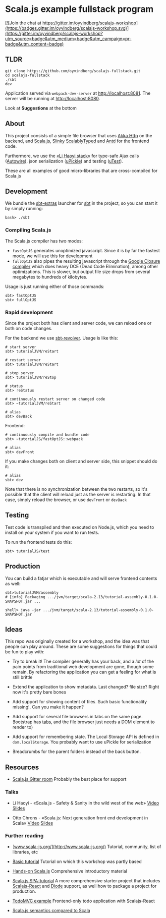 # Scala.js example fullstack program

[![Join the chat at https://gitter.im/oyvindberg/scalajs-workshop](https://badges.gitter.im/oyvindberg/scalajs-workshop.svg)](https://gitter.im/oyvindberg/scalajs-workshop?utm_source=badge&utm_medium=badge&utm_campaign=pr-badge&utm_content=badge)

## TLDR
```
git clone https://github.com/oyvindberg/scalajs-fullstack.git
cd scalajs-fullstack
./sbt
dev
```

Application served via `webpack-dev-server` at [http://localhost:8081](http://localhost:8081).
The server will be running at [http://localhost:8080](http://localhost:8080).

Look at **Suggestions** at the bottom

## About
This project consists of a simple file browser that uses
 [Akka Http](https://doc.akka.io/docs/akka-http/current/)
 on the backend, and
 [Scala.js](https://www.scala-js.org/), 
 [Slinky](https://slinky.dev)
 [ScalablyTyped](https://scalablytyped.org)
 and [Antd](https://ant.design/) for the frontend code.

Furthermore, we use the [«Li Haoyi stack»](https://github.com/lihaoyi) for
 type-safe Ajax calls ([Autowire](https://github.com/lihaoyi/autowire)),
 json serialization ([uPickle](https://github.com/lihaoyi/upickle))
 and testing ([uTest](https://github.com/lihaoyi/utest)).

 These are all examples of good micro-libraries that are cross-compiled for Scala.js

## Development

We bundle the [sbt-extras](https://github.com/paulp/sbt-extras)
launcher for [sbt](https://github.com/sbt/sbt/) in the project,
so you can start it by simply running:

```
bash> ./sbt
```

### Compiling Scala.js

The Scala.js compiler has two modes:

- `fastOptJS` generates unoptimized javascript.
 Since it is by far the fastest mode, we will use this for development
- `fullOptJS` also pipes the resulting javascript through the
[Google Closure compiler](https://developers.google.com/closure/compiler/)
 which does heavy DCE (Dead Code Elimination), among other optimizations.
This is slower, but output file size drops from several megabytes to hundreds of kilobytes.

Usage is just running either of those commands:
```
sbt> fastOptJS
sbt> fullOptJS
```

### Rapid development
Since the project both has client and server code, we can reload one or both
on code changes.

For the backend we use [sbt-revolver](https://github.com/spray/sbt-revolver).
Usage is like this:
```
# start server
sbt> tutorialJVM/reStart

# restart server
sbt> tutorialJVM/reStart

# stop server
sbt> tutorialJVM/reStop

# status
sbt> reStatus

# continuously restart server on changed code
sbt> ~tutorialJVM/reStart

# alias
sbt> devBack
```

Frontend: 
```
# continuously compile and bundle code 
sbt> ~tutorialJS/fastOptJS::webpack

# alias
sbt> devFront
```

If you make changes both on client and server side, this snippet should do it:
```
# alias
sbt> dev

```
Note that there is no synchronization between the two restarts, so
 it's possible that the client will reload just as the server is restarting.
In that case, simply reload the browser, or use `devFront` or `devBack`


## Testing
Test code is transpiled and then executed on Node.js, which you need to install 
on your system if you want to run tests.

To run the frontend tests do this:
```
sbt> tutorialJS/test
```

## Production
You can build a fatjar which is executable and will serve frontend contents as well:
```
sbt>tutorialJVM/assembly
# [info] Packaging .../jvm/target/scala-2.13/tutorial-assembly-0.1.0-SNAPSHOT.jar ...

shell> java -jar .../jvm/target/scala-2.13/tutorial-assembly-0.1.0-SNAPSHOT.jar 
```

## Ideas

This repo was originally created for a workshop, and the idea was that people can play around.
These are some suggestions for things that could be fun to play with:

- Try to break it!
 The compiler generally has your back, and a *lot*
 of the pain points from traditional web development are gone,
 though some remain. By refactoring the application you
 can get a feeling for what is still brittle

- Extend the application to show metadata.
 Last changed? file size? Right now it's pretty bare bones

- Add support for showing content of files.
 Such basic functionality missing!. Can you make it happen?

- Add support for several file browsers in tabs on the same page.
 Bootstrap has [tabs](http://getbootstrap.com/components/#nav),
 and the file browser just needs a DOM element to render to)

- Add support for remembering state.
 The Local Storage API is defined in `dom.localStorage`.
 You probably want to use uPickle for serialization

- Breadcrumbs for the parent folders instead of the back button.

## Resources

- [Scala.js Gitter room](https://gitter.im/scala-js/scala-js)
Probably the best place for support

### Talks
- Li Haoyi - «Scala.js - Safety & Sanity in the wild west of the web»
[Video](https://vimeo.com/124702603)
[Slides](http://www.lihaoyi.com/post/slides/PhillyETE-Scala.js.pdf)

- Otto Chrons - «Scala.js: Next generation front end development in Scala»
[Video](https://www.youtube.com/watch?v=n1GgVWOThhY)
[Slides](http://www.slideshare.net/OttoChrons/scalajs-next-generation-front-end-development-in-scala)

### Further reading

- [www.scala-js.org/](http://www.scala-js.org/)
Tutorial, community, list of libraries, etc

- [Basic tutorial](http://www.scala-js.org/tutorial/basic/)
Tutorial on which this workshop was partly based

- [Hands-on Scala.js](www.lihaoyi.com/hands-on-scala-js/)
Comprehensive introductory material

- [Scala.js SPA-tutorial](https://github.com/ochrons/scalajs-spa-tutorial)
A more comprehensive starter project that includes
[Scalajs-React](https://github.com/japgolly/scalajs-react)
and [Diode](https://github.com/ochrons/diode)
support, as well how to package a project for production.

- [TodoMVC example](http://todomvc.com/examples/scalajs-react/)
Frontend-only todo application with Scalajs-React

- [Scala.js semantics compared to Scala](http://www.scala-js.org/doc/semantics.html)
